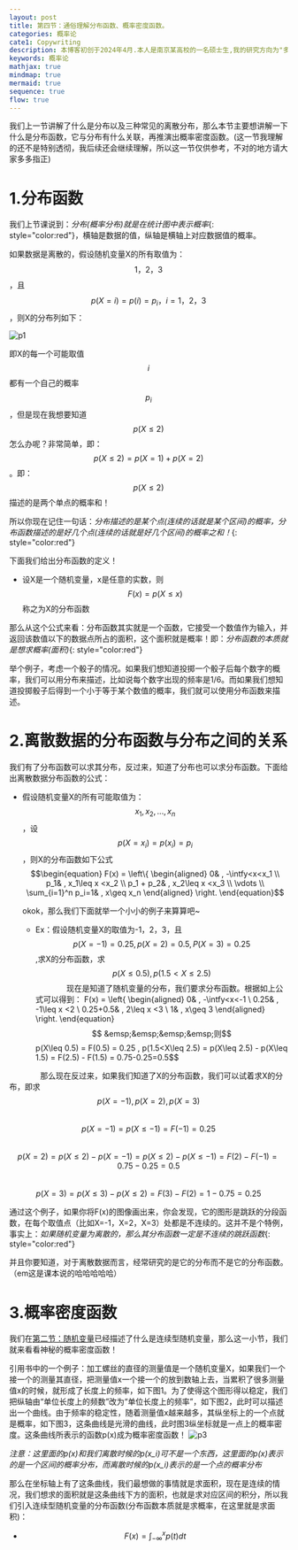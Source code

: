 ```yaml
---
layout: post
title: 第四节：通俗理解分布函数、概率密度函数。
categories: 概率论
cate1: Copywriting
description: 本博客初创于2024年4月.本人是南京某高校的一名硕士生,我的研究方向为"多模态学习"(数学专业).
keywords: 概率论
mathjax: true
mindmap: true
mermaid: true
sequence: true
flow: true
---
```


我们上一节讲解了什么是分布以及三种常见的离散分布，那么本节主要想讲解一下什么是分布函数，它与分布有什么关联，再推演出概率密度函数。(这一节我理解的还不是特别透彻，我后续还会继续理解，所以这一节仅供参考，不对的地方请大家多多指正)

# 1.分布函数
我们上节课说到：*分布(概率分布)就是在统计图中表示概率*{: style="color:red"}，横轴是数据的值，纵轴是横轴上对应数据值的概率。

如果数据是离散的，假设随机变量X的所有取值为：$$1，2，3$$，且$$p(X = i) = p(i) = p_i ， i=1，2，3$$，则X的分布列如下：

![p1](/images/posts/概率论、概率论第四节1.jpg)

即X的每一个可能取值$$i$$都有一个自己的概率$$p_i$$，但是现在我想要知道$$p(X\leq 2)$$怎么办呢？非常简单，即：$$p(X\leq 2) = p(X=1)+p(X=2)$$。即：$$p(X\leq 2)$$描述的是两个单点的概率和！

所以你现在记住一句话：*分布描述的是某个点(连续的话就是某个区间)的概率，分布函数描述的是好几个点(连续的话就是好几个区间)的概率之和！*{: style="color:red"}

下面我们给出分布函数的定义！

* 设X是一个随机变量，x是任意的实数，则$$F(x) = p(X\leq x)$$称之为X的分布函数

那么从这个公式来看：分布函数其实就是一个函数，它接受一个数值作为输入，并返回该数值以下的数据点所占的面积，这个面积就是概率！即：*分布函数的本质就是想求概率(面积)*{: style="color:red"}

举个例子，考虑一个骰子的情况。如果我们想知道投掷一个骰子后每个数字的概率，我们可以用分布来描述，比如说每个数字出现的频率是1/6。而如果我们想知道投掷骰子后得到一个小于等于某个数值的概率，我们就可以使用分布函数来描述。

# 2.离散数据的分布函数与分布之间的关系

我们有了分布函数可以求其分布，反过来，知道了分布也可以求分布函数。下面给出离散数据分布函数的公式：

* 假设随机变量X的所有可能取值为：$$x_1,x_2,...,x_n$$，设$$p(X=x_i) = p(x_i) = p_i$$，则X的分布函数如下公式
$$\begin{equation}
F(x) = 
			\left\{
			\begin{aligned}
				0& , -\intfy<x<x_1 \\
				p_1& , x_1\leq x <x_2 \\
        p_1 + p_2& , x_2\leq x <x_3 \\
				\vdots \\
				\sum_{i=1}^n p_i=1& , x\geq x_n
			\end{aligned}
			\right.
		\end{equation}$$

  okok，那么我们下面就举一个小小的例子来算算吧~

  * Ex：假设随机变量X的取值为-1，2，3，且$$p(X=-1) = 0.25 , p(X=2) = 0.5 , P(X=3) = 0.25$$,求X的分布函数，求$$p(X\leq 0.5) , p(1.5<X\leq 2.5)$$
&emsp;&emsp;&emsp;&emsp;现在是知道了随机变量的分布，我们要求分布函数。根据如上公式可以得到：
F(x) = 
			\left\{
			\begin{aligned}
				0& , -\intfy<x<-1 \\
				0.25& , -1\leq x <2 \\
        0.25+0.5& , 2\leq x <3 \\
				1& , x\geq 3
			\end{aligned}
			\right.
		\end{equation}$$
&emsp;&emsp;&emsp;&emsp;则$$p(X\leq 0.5) = F(0.5) = 0.25 ,  p(1.5<X\leq 2.5) = p(X\leq 2.5) - p(X\leq 1.5) = F(2.5) - F(1.5) = 0.75-0.25=0.5$$

&emsp;&emsp;&emsp;&emsp;那么现在反过来，如果我们知道了X的分布函数，我们可以试着求X的分布，即求$$p(X=-1),p(X=2),p(X=3)$$
&emsp;&emsp;&emsp;&emsp;$$p(X=-1) = p(X\leq -1) = F(-1) = 0.25$$
&emsp;&emsp;&emsp;&emsp;$$p(X=2) = p(X\leq 2) - p(X=-1) = p(X\leq 2) - p(X\leq -1) = F(2) - F(-1) = 0.75-0.25=0.5$$
&emsp;&emsp;&emsp;&emsp;$$p(X=3) = p(X\leq 3) - p(X\leq 2)  = F(3) - F(2) = 1-0.75=0.25$$

通过这个例子，如果你将F(x)的图像画出来，你会发现，它的图形是跳跃的分段函数，在每个取值点（比如X=-1，X=2，X=3）处都是不连续的。这并不是个特例，事实上：*如果随机变量为离散的，那么其分布函数一定是不连续的跳跃函数*{: style="color:red"}

并且你要知道，对于离散数据而言，经常研究的是它的分布而不是它的分布函数。（em这是课本说的哈哈哈哈哈）
# 3.概率密度函数
我们在[第二节：随机变量](https://lizimo-n.github.io///2024/04/11/%E6%A6%82%E7%8E%87%E8%AE%BA-%E9%9A%8F%E6%9C%BA%E5%8F%98%E9%87%8F/)已经描述了什么是连续型随机变量，那么这一小节，我们就来看看神秘的概率密度函数！

引用书中的一个例子：加工螺丝的直径的测量值是一个随机变量X，如果我们一个接一个的测量其直径，把测量值x一个接一个的放到数轴上去，当累积了很多测量值x的时候，就形成了长度上的频率，如下图1。为了使得这个图形得以稳定，我们把纵轴由“单位长度上的频数”改为“单位长度上的频率”，如下图2，此时可以描述出一个曲线。由于频率的稳定性，随着测量值x越来越多，其纵坐标上的一个点就是概率，如下图3，这条曲线是光滑的曲线，此时图3纵坐标就是一点上的概率密度。这条曲线所表示的函数p(x)成为概率密度函数！
![p3](/images/posts/概率论、概率论第四节3.jpg)

*注意：这里面的p(x)和我们离散时候的p(x_i)可不是一个东西，这里面的p(x)表示的是一个区间的概率分布，而离散时候的p(x_i)表示的是一个点的概率分布*

那么在坐标轴上有了这条曲线，我们最想做的事情就是求面积，现在是连续的情况，我们想求的面积就是这条曲线下方的面积，也就是求对应区间的积分，所以我们引入连续型随机变量的分布函数(分布函数本质就是求概率，在这里就是求面积)：

* $$F(x) = \int_{-\infty}^{x} p(t)dt$$

